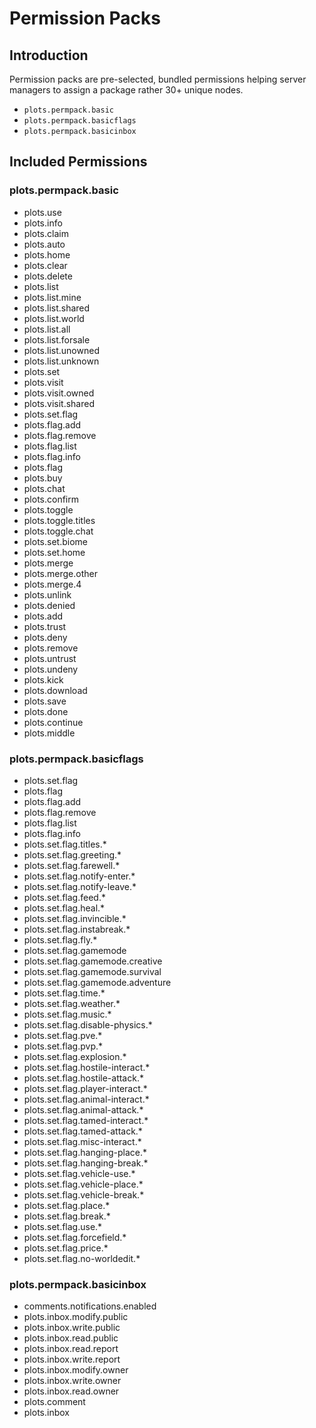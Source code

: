 # Permission Packs

## Introduction

Permission packs are pre-selected, bundled permissions helping server managers to assign a package rather 30+ unique nodes.

- `plots.permpack.basic`
- `plots.permpack.basicflags`
- `plots.permpack.basicinbox`

## Included Permissions

### plots.permpack.basic

- plots.use
- plots.info
- plots.claim
- plots.auto
- plots.home
- plots.clear
- plots.delete
- plots.list
- plots.list.mine
- plots.list.shared
- plots.list.world
- plots.list.all
- plots.list.forsale
- plots.list.unowned
- plots.list.unknown
- plots.set
- plots.visit
- plots.visit.owned
- plots.visit.shared
- plots.set.flag
- plots.flag.add
- plots.flag.remove
- plots.flag.list
- plots.flag.info
- plots.flag
- plots.buy
- plots.chat
- plots.confirm
- plots.toggle
- plots.toggle.titles
- plots.toggle.chat
- plots.set.biome
- plots.set.home
- plots.merge
- plots.merge.other
- plots.merge.4
- plots.unlink
- plots.denied
- plots.add
- plots.trust
- plots.deny
- plots.remove
- plots.untrust
- plots.undeny
- plots.kick
- plots.download
- plots.save
- plots.done
- plots.continue
- plots.middle

### plots.permpack.basicflags

- plots.set.flag
- plots.flag
- plots.flag.add
- plots.flag.remove
- plots.flag.list
- plots.flag.info
- plots.set.flag.titles.*
- plots.set.flag.greeting.*
- plots.set.flag.farewell.*
- plots.set.flag.notify-enter.*
- plots.set.flag.notify-leave.*
- plots.set.flag.feed.*
- plots.set.flag.heal.*
- plots.set.flag.invincible.*
- plots.set.flag.instabreak.*
- plots.set.flag.fly.*
- plots.set.flag.gamemode
- plots.set.flag.gamemode.creative
- plots.set.flag.gamemode.survival
- plots.set.flag.gamemode.adventure
- plots.set.flag.time.*
- plots.set.flag.weather.*
- plots.set.flag.music.*
- plots.set.flag.disable-physics.*
- plots.set.flag.pve.*
- plots.set.flag.pvp.*
- plots.set.flag.explosion.*
- plots.set.flag.hostile-interact.*
- plots.set.flag.hostile-attack.*
- plots.set.flag.player-interact.*
- plots.set.flag.animal-interact.*
- plots.set.flag.animal-attack.*
- plots.set.flag.tamed-interact.*
- plots.set.flag.tamed-attack.*
- plots.set.flag.misc-interact.*
- plots.set.flag.hanging-place.*
- plots.set.flag.hanging-break.*
- plots.set.flag.vehicle-use.*
- plots.set.flag.vehicle-place.*
- plots.set.flag.vehicle-break.*
- plots.set.flag.place.*
- plots.set.flag.break.*
- plots.set.flag.use.*
- plots.set.flag.forcefield.*
- plots.set.flag.price.*
- plots.set.flag.no-worldedit.*

### plots.permpack.basicinbox

- comments.notifications.enabled
- plots.inbox.modify.public
- plots.inbox.write.public
- plots.inbox.read.public
- plots.inbox.read.report
- plots.inbox.write.report
- plots.inbox.modify.owner
- plots.inbox.write.owner
- plots.inbox.read.owner
- plots.comment
- plots.inbox
